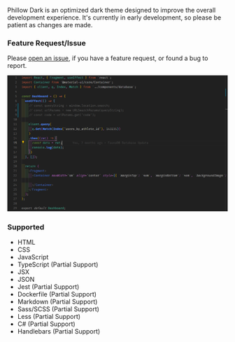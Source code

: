 Phillow Dark is an optimized dark theme designed to improve the overall development experience. It's currently in early development, so please be patient as changes are made.

### Feature Request/Issue

Please [open an issue](https://github.com/philecker/phillow-dark/issues), if you have a feature request, or found a bug to report.

![Phillow Dark Preview](images/PhillowDark_Preview.png)

### Supported

* HTML
* CSS
* JavaScript
* TypeScript (Partial Support)
* JSX
* JSON
* Jest (Partial Support)
* Dockerfile (Partial Support)
* Markdown (Partial Support)
* Sass/SCSS (Partial Support)
* Less (Partial Support)
* C# (Partial Support)
* Handlebars (Partial Support)